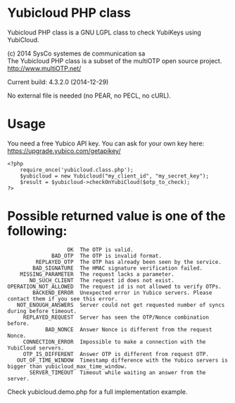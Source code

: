 Yubicloud PHP class
===================

Yubicloud PHP class is a GNU LGPL class to check YubiKeys using YubiCloud.

(c) 2014 SysCo systemes de communication sa  
The Yubicloud PHP class is a subset of the multiOTP open source project.  
http://www.multiOTP.net/

Current build: 4.3.2.0 (2014-12-29)

No external file is needed (no PEAR, no PECL, no cURL).


# Usage

  You need a free Yubico API key. You can ask for your own key here:
    https://upgrade.yubico.com/getapikey/
    
    <?php
        require_once('yubicloud.class.php');
        $yubicloud = new Yubicloud("my_client_id", "my_secret_key");
        $result = $yubicloud->checkOnYubiCloud($otp_to_check);
    ?>


# Possible returned value is one of the following:  
    
                       OK  The OTP is valid.
                  BAD_OTP  The OTP is invalid format.
             REPLAYED_OTP  The OTP has already been seen by the service.
            BAD_SIGNATURE  The HMAC signature verification failed.
        MISSING_PARAMETER  The request lacks a parameter.
           NO_SUCH_CLIENT  The request id does not exist.
    OPERATION_NOT_ALLOWED  The request id is not allowed to verify OTPs.
            BACKEND_ERROR  Unexpected error in Yubico servers. Please contact them if you see this error.
       NOT_ENOUGH_ANSWERS  Server could not get requested number of syncs during before timeout.
         REPLAYED_REQUEST  Server has seen the OTP/Nonce combination before.
                BAD_NONCE  Answer Nonce is different from the request Nonce.
         CONNECTION_ERROR  Impossible to make a connection with the YubiCloud servers.
         OTP_IS_DIFFERENT  Answer OTP is different from request OTP.
       OUT_OF_TIME_WINDOW  Timestamp difference with the Yubico servers is bigger than yubicloud_max_time_window.
           SERVER_TIMEOUT  Timeout while waiting an answer from the server.

  Check yubicloud.demo.php for a full implementation example.
